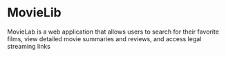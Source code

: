 # MovieLib
MovieLab is a web application that  allows users to search for their favorite films, view detailed movie summaries and reviews, and access legal streaming links
